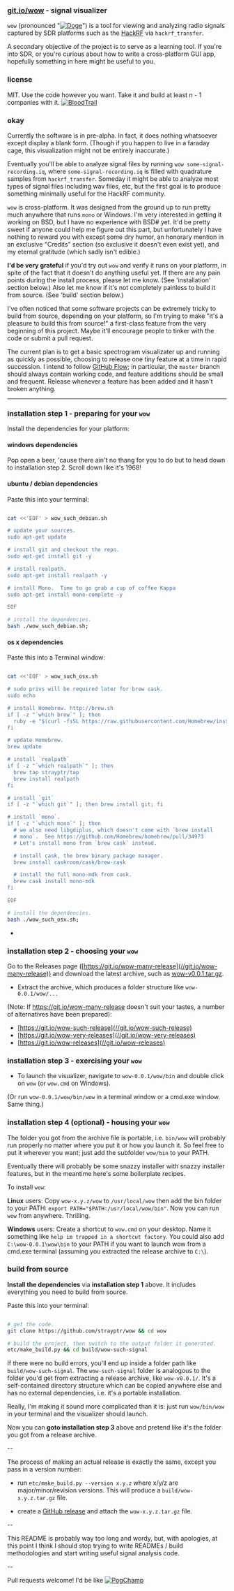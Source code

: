 
### [git.io/wow](https://git.io/wow) - signal visualizer

`wow` (pronounced "[![Doge](https://git.io/Doge)](//git.io/memes)") is
a tool for viewing and analyzing radio signals captured by SDR platforms such as
the [HackRF](https://github.com/mossmann/hackrf) via
`hackrf_transfer`.

A secondary objective of the project is to serve as a learning tool.
If you're into SDR, or you're curious about how to write a
  cross-platform GUI app, hopefully something in here might be useful
  to you.  


### license

MIT.  Use the code however you want.  Take it and build at least n - 1
companies with it.
[![BloodTrail](https://git.io/BloodTrail)](//git.io/memes)

### okay

Currently the software is in pre-alpha.  In fact, it does nothing
whatsoever except display a blank form.  (Though if you happen to live
in a faraday cage, this visualization might not be entirely
inaccurate.)

Eventually you'll be able to analyze signal files by running `wow
some-signal-recording.iq`, where `some-signal-recording.iq` is filled
with quadrature samples from `hackrf_transfer`. Someday it might be
able to analyze most types of signal files including wav files, etc,
but the first goal is to produce something minimally useful for the
HackRF community. 

`wow` is cross-platform.  It was designed from the ground up to run
pretty much anywhere that runs `mono` or Windows.  I'm very interested
in getting it working on BSD, but I have no experience with BSD# yet.
It'd be pretty sweet if anyone could help me figure out this part, but
unfortunately I have nothing to reward you with except some dry humor,
an honorary mention in an exclusive "Credits" section (so exclusive it
doesn't even exist yet), and my eternal gratitude (which sadly isn't
edible.)

**I'd be very grateful** if you'd try out `wow` and verify it runs on
your platform, in spite of the fact that it doesn't do anything useful
yet.  If there are any pain points during the install process, please
let me know.  (See 'installation' section below.)  Also let me know if
it's not completely painless to build it from source.  (See 'build'
section below.)

I've often noticed that some software projects can be extremely tricky
to build from source, depending on your platform, so I'm trying to
make "it's a pleasure to build this from source!" a first-class
feature from the very beginning of this project.  Maybe it'll
encourage people to tinker with the code or submit a pull request.

The current plan is to get a basic spectrogram visualizater up and
running as quickly as possible, choosing to release one tiny feature
at a time in rapid succession.  I intend to follow [GitHub
Flow](https://guides.github.com/introduction/flow/); in particular,
the `master` branch should always contain working code, and feature
additions should be small and frequent.  Release whenever a feature
has been added and it hasn't broken anything.

---

### installation step 1 - preparing for your `wow`

Install the dependencies for your platform:

#### windows dependencies

Pop open a beer, 'cause there ain't no thang for you to do but to head
down to installation step 2.  Scroll down like it's 1968!


#### ubuntu / debian dependencies

Paste this into your terminal:

```bash

cat <<'EOF' > wow_such_debian.sh

# update your sources.
sudo apt-get update

# install git and checkout the repo.
sudo apt-get install git -y

# install realpath.
sudo apt-get install realpath -y

# install Mono.  Time to go grab a cup of coffee Kappa
sudo apt-get install mono-complete -y

EOF

# install the dependencies.
bash ./wow_such_debian.sh;

```



#### os x dependencies

Paste this into a Terminal window:

```bash

cat <<'EOF' > wow_such_osx.sh

# sudo privs will be required later for brew cask.
sudo echo 

# install Homebrew. http://brew.sh
if [ -z "`which brew`" ]; then
  ruby -e "$(curl -fsSL https://raw.githubusercontent.com/Homebrew/install/master/install)";
fi

# update Homebrew.
brew update

# install `realpath`
if [ -z "`which realpath`" ]; then
  brew tap strayptr/tap
  brew install realpath
fi

# install `git`
if [ -z "`which git`" ]; then brew install git; fi

# install `mono`.
if [ -z "`which mono`" ]; then
  # we also need libgdiplus, which doesn't come with `brew install
  # mono`.  See https://github.com/Homebrew/homebrew/pull/34973
  # Let's install mono from `brew cask` instead.

  # install cask, the brew binary package manager.
  brew install caskroom/cask/brew-cask

  # install the full mono-mdk from cask.
  brew cask install mono-mdk
fi

EOF

# install the dependencies.
bash ./wow_such_osx.sh;

```

-

### installation step 2 - choosing your `wow`

Go to the Releases page
([https://git.io/wow-many-release](//git.io/wow-many-release)) and
download the latest archive, such as
[wow-v0.0.1.tar.gz](https://github.com/strayptr/wow/releases/download/v0.0.1-alpha/wow-0.0.1.tar.gz).

- Extract the archive, which produces a folder structure like
`wow-0.0.1/wow/...`

(Note: If https://git.io/wow-many-release doesn't suit your tastes, a
number of alternatives have been prepared):
- [https://git.io/wow-such-release](//git.io/wow-such-release)
- [https://git.io/wow-very-releases](//git.io/wow-very-releases)
- [https://git.io/wow-releases](//git.io/wow-releases)

### installation step 3 - exercising your `wow`

- To launch the visualizer, navigate to `wow-0.0.1/wow/bin` and double
click on `wow` (or `wow.cmd` on Windows).

(Or run `wow-0.0.1/wow/bin/wow` in a terminal window or a cmd.exe
window.  Same thing.)

### installation step 4 (optional) - housing your `wow`

The folder you got from the archive file is portable, i.e. `bin/wow`
will probably run properly no matter where you put it or how you
launch it.  So feel free to put it wherever you want; just add the
subfolder `wow/bin` to your PATH.

Eventually there will probably be some snazzy installer with snazzy
installer features, but in the meantime here's some boilerplate
recipes.

To install `wow`:

**Linux** users: Copy `wow-x.y.z/wow` to `/usr/local/wow` then add the
bin folder to your PATH: `export PATH="$PATH:/usr/local/wow/bin"`.
Now you can run `wow` from anywhere.  Thrilling.

**Windows** users: Create a shortcut to `wow.cmd` on your desktop.
Name it something like `help im trapped in a shortcut factory`.  You
could also add `C:\wow-0.0.1\wow\bin` to your PATH if you want to
launch wow from a cmd.exe terminal (assuming you extracted the release
archive to `C:\`).

### build from source

**Install the dependencies** via **installation step 1** above.  It
includes everything you need to build from source.

Paste this into your terminal:

```bash

# get the code.
git clone https://github.com/strayptr/wow && cd wow

# build the project, then switch to the output folder it generated.
etc/make_build.py && cd build/wow-such-signal

```

If there were no build errors, you'll end up inside a folder path like
  `build/wow-such-signal`.  The `wow-such-signal` folder is analogous
  to the folder you'd get from extracting a release archive, like
  `wow-v0.0.1/`.  It's a self-contained directory structure which can
  be copied anywhere else and has no external dependencies, i.e. it's
  a portable installation.

Really, I'm making it sound more complicated than it is: just run
`wow/bin/wow` in your terminal and the visualizer should launch.

Now you can **goto installation step 3** above and pretend like it's
the folder you got from a release archive.

--

The process of making an actual release is exactly the same, except
you pass in a version number:

- run `etc/make_build.py --version x.y.z` where x/y/z are
major/minor/revision versions.  This will produce a
`build/wow-x.y.z.tar.gz` file.
  
- create a [GitHub
release](https://github.com/blog/1547-release-your-software) and
attach the `wow-x.y.z.tar.gz` file.

--

This README is probably way too long and wordy, but, with apologies,
at this point I think I should stop trying to write READMEs / build
methodologies and start writing useful signal analysis code.

--

Pull requests welcome!  I'd be like
[![PogChamp](https://git.io/PogChamp)](//git.io/memes)


